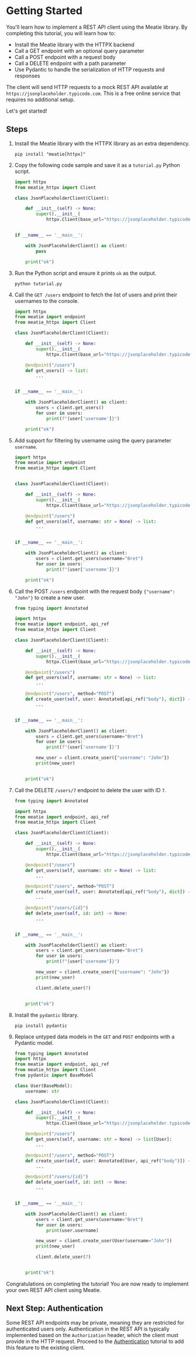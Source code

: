 # Getting Started

You'll learn how to implement a REST API client using the Meatie library. By completing this tutorial, you will learn how to:

* Install the Meatie library with the HTTPX backend
* Call a GET endpoint with an optional query parameter
* Call a POST endpoint with a request body
* Call a DELETE endpoint with a path parameter
* Use Pydantic to handle the serialization of HTTP requests and responses

The client will send HTTP requests to a mock REST API available at `https://jsonplaceholder.typicode.com`. This is a free online service that requires no additional setup.

Let's get started!

## Steps

1. Install the Meatie library with the HTTPX library as an extra dependency.

    ```shell
    pip install "meatie[httpx]"
    ```

2. Copy the following code sample and save it as a `tutorial.py` Python script.

    ```py
    import httpx
    from meatie_httpx import Client

    class JsonPlaceholderClient(Client):

        def __init__(self) -> None:
            super().__init__(
                httpx.Client(base_url="https://jsonplaceholder.typicode.com"))


    if __name__ == '__main__':

        with JsonPlaceholderClient() as client:
            pass

        print("ok")
    ```

3. Run the Python script and ensure it prints `ok` as the output.

    ```shell
    python tutorial.py
    ```

4. Call the `GET /users` endpoint to fetch the list of users and print their usernames to the console.

    ```py hl_lines="2 11 12 13 19 20 21"
    import httpx
    from meatie import endpoint
    from meatie_httpx import Client

    class JsonPlaceholderClient(Client):

        def __init__(self) -> None:
            super().__init__(
                httpx.Client(base_url="https://jsonplaceholder.typicode.com"))

        @endpoint("/users")
        def get_users() -> list:
            ...


    if __name__ == '__main__':

        with JsonPlaceholderClient() as client:
            users = client.get_users()
            for user in users:
                print(f"{user['username']}")

        print("ok")
    ```

5. Add support for filtering by username using the query parameter `username`.

    ```py hl_lines="13 20"
    import httpx
    from meatie import endpoint
    from meatie_httpx import Client


    class JsonPlaceholderClient(Client):

        def __init__(self) -> None:
            super().__init__(
                httpx.Client(base_url="https://jsonplaceholder.typicode.com"))

        @endpoint("/users")
        def get_users(self, username: str = None) -> list:
            ...


    if __name__ == '__main__':

        with JsonPlaceholderClient() as client:
            users = client.get_users(username="Bret")
            for user in users:
                print(f"{user['username']}")

        print("ok")
    ```

6. Call the POST `/users` endpoint with the request body `{"username": "John"}` to create a new user.

    ```py hl_lines="1 4 17 18 19 29 30"
    from typing import Annotated

    import httpx
    from meatie import endpoint, api_ref
    from meatie_httpx import Client

    class JsonPlaceholderClient(Client):

        def __init__(self) -> None:
            super().__init__(
                httpx.Client(base_url="https://jsonplaceholder.typicode.com"))

        @endpoint("/users")
        def get_users(self, username: str = None) -> list:
            ...

        @endpoint("/users", method="POST")
        def create_user(self, user: Annotated[api_ref("body"), dict]) -> dict:
            ...


    if __name__ == '__main__':

        with JsonPlaceholderClient() as client:
            users = client.get_users(username="Bret")
            for user in users:
                print(f"{user['username']}")

            new_user = client.create_user({"username": "John"})
            print(new_user)


        print("ok")
    ```

7. Call the DELETE `/users/7` endpoint to delete the user with ID `7`.


    ```py hl_lines="21 22 23 36"
    from typing import Annotated

    import httpx
    from meatie import endpoint, api_ref
    from meatie_httpx import Client

    class JsonPlaceholderClient(Client):

        def __init__(self) -> None:
            super().__init__(
                httpx.Client(base_url="https://jsonplaceholder.typicode.com"))

        @endpoint("/users")
        def get_users(self, username: str = None) -> list:
            ...

        @endpoint("/users", method="POST")
        def create_user(self, user: Annotated[api_ref("body"), dict]) -> dict:
            ...

        @endpoint("/users/{id}")
        def delete_user(self, id: int) -> None:
            ...


    if __name__ == '__main__':

        with JsonPlaceholderClient() as client:
            users = client.get_users(username="Bret")
            for user in users:
                print(f"{user['username']}")

            new_user = client.create_user({"username": "John"})
            print(new_user)

            client.delete_user(7)


        print("ok")
    ```

8. Install the `pydantic` library.

    ```shell
    pip install pydantic
    ```

9. Replace untyped data models in the `GET` and `POST` endpoints with a Pydantic model.

    ```py hl_lines="5 7 8 17 21 34 36"
    from typing import Annotated
    import httpx
    from meatie import endpoint, api_ref
    from meatie_httpx import Client
    from pydantic import BaseModel

    class User(BaseModel):
        username: str

    class JsonPlaceholderClient(Client):

        def __init__(self) -> None:
            super().__init__(
                httpx.Client(base_url="https://jsonplaceholder.typicode.com"))

        @endpoint("/users")
        def get_users(self, username: str = None) -> list[User]:
            ...

        @endpoint("/users", method="POST")
        def create_user(self, user: Annotated[User, api_ref("body")]) -> User:
            ...

        @endpoint("/users/{id}")
        def delete_user(self, id: int) -> None:
            ...


    if __name__ == '__main__':

        with JsonPlaceholderClient() as client:
            users = client.get_users(username="Bret")
            for user in users:
                print(user.username)

            new_user = client.create_user(User(username="John"))
            print(new_user)

            client.delete_user(7)


        print("ok")
    ```

Congratulations on completing the tutorial! You are now ready to implement your own REST API client using Meatie.

## Next Step: Authentication

Some REST API endpoints may be private, meaning they are restricted for authenticated users only. Authentication in the REST API is typically implemented based on the `Authorization` header, which the client must provide in the HTTP request. Proceed to the [Authentication](./authentication.md) tutorial to add this feature to the existing client.
